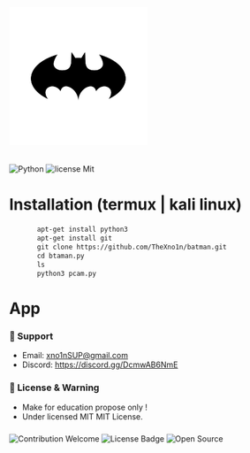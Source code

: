 <p><a alinge : href="http://thexno1n.github.io/" target="_blank"><img src="https://raw.githubusercontent.com/theXNO1N/batman/main/file/batmanLOGO.webp" width="250" alt="batman Logo"></a></p>
<br />
<img alt="Python " src="https://img.shields.io/badge/python-3670A0?style=for-the-badge&logo=python&logoColor=ffdd54">
<img alt="license Mit" src="https://img.shields.io/badge/license-MIT-green">



# Installation (termux | kali linux)
           apt-get install python3
           apt-get install git
           git clone https://github.com/TheXno1n/batman.git
           cd btaman.py
           ls
           python3 pcam.py

# App 

### 🧰 Support
- Email: <xno1nSUP@gmail.com>
- Discord: https://discord.gg/DcmwAB6NmE

###
### 📜 License & Warning
- Make for education propose only !
- Under licensed MIT MIT License.
###

<P>
  <img src="https://img.shields.io/badge/contributions-welcome-brightgreen.svg?style=flat" alt="Contribution Welcome">
  <img src="https://img.shields.io/badge/License-GPLv3-blue.svg" alt="License Badge">
  <img src="https://badges.frapsoft.com/os/v3/open-source.svg?v=103" alt="Open Source">
</p>